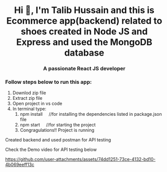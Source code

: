 <h1 align="center">Hi 👋, I'm Talib Hussain and this is Ecommerce app(backend) related to shoes created in Node JS and Express and used the MongoDB database </h1>
<h3 align="center">A passionate React JS developer</h3>

<h3 align="left">Follow steps below to run this app:</h3>
<ol>
  <li>Downlod zip file</li>
  <li>Extract zip file</li>
  <li>Open project in vs code</li>
  <li>In terminal type:
    <ol>
  <li>npm install  &nbsp;&nbsp;&nbsp; //for installing the dependencies listed in package.json file</li>
  <li>npm start   &nbsp;&nbsp;&nbsp;&nbsp;//for starting the project</li>
  <li>Congragulations!! Project is running</li>
    </ol>
</ol>

Created backend and used postman for API testing

Check the Demo video for API testing below

https://github.com/user-attachments/assets/74dd1251-73ce-4132-bd10-4b069eeff13c
